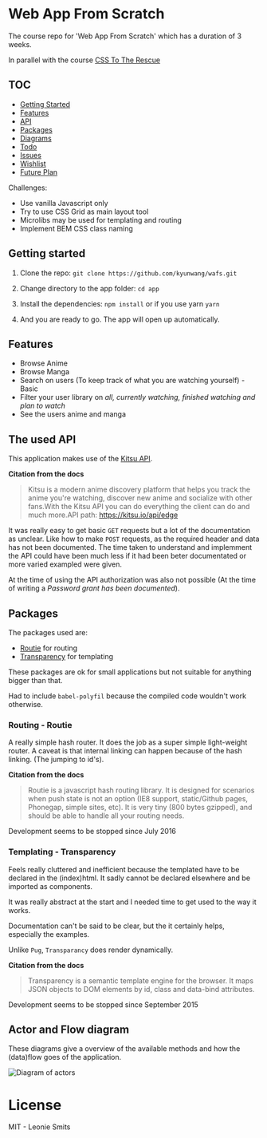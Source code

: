 # Web App From Scratch
The course repo for 'Web App From Scratch' which has a duration of 3 weeks.

In parallel with the course [CSS To The Rescue](https://github.com/kyunwang/hva-css-minor)


## TOC

- [Getting Started](#getting-started)
- [Features](#features)
- [API](#the-used-api)
- [Packages](#packages)
- [Diagrams](#actor-and-flow-diagram)
- [Todo](#Todo)
- [Issues](#known-issues)
- [Wishlist](#wishlist)
- [Future Plan](#future-plan)

Challenges:
- Use vanilla Javascript only
- Try to use CSS Grid as main layout tool
- Microlibs may be used for templating and routing
- Implement BEM CSS class naming

## Getting started

1. Clone the repo: `git clone https://github.com/kyunwang/wafs.git`

2. Change directory to the app folder: `cd app`

3. Install the dependencies: `npm install` or if you use yarn `yarn`

4. And you are ready to go. The app will open up automatically.

## Features
- Browse Anime
- Browse Manga
- Search on users (To keep track of what you are watching yourself) - Basic
- Filter your user library on *all, currently watching, finished watching and plan to watch*
- See the users anime and manga


## The used API
This application makes use of the [Kitsu API](https://kitsu.docs.apiary.io/).

**Citation from the docs**

> Kitsu is a modern anime discovery platform that helps you track the anime you're watching, discover new anime and socialize with other fans.With the Kitsu API you can do everything the client can do and much more.API path: https://kitsu.io/api/edge


It was really easy to get basic `GET` requests but a lot of the documentation as unclear. Like how to make `POST` requests, as the required header and data has not been documented. The time taken to understand and implemment the API could have been much less if it had been beter documentated or more varied exampled were given.

At the time of using the API authorization was also not possible (At the time of writing a *Password grant has been documented*).


## Packages
The packages used are:
- [Routie](https://github.com/jgallen23/routie) for routing
- [Transparency](http://leonidas.github.io/transparency/) for templating

These packages are ok for small applications but not suitable for anything bigger than that.

Had to include `babel-polyfil` because the compiled code wouldn't work otherwise.

### Routing - Routie
A really simple hash router.
It does the job as a super simple light-weight router. A caveat is that internal linking can happen because of the hash linking. (The jumping to id's).


**Citation from the docs**
> Routie is a javascript hash routing library. It is designed for scenarios when push state is not an option (IE8 support, static/Github pages, Phonegap, simple sites, etc). It is very tiny (800 bytes gzipped), and should be able to handle all your routing needs.

Development seems to be stopped since July 2016

### Templating - Transparency
Feels really cluttered and inefficient because the templated have to be declared in the (index)html. It sadly cannot be declared elsewhere and be imported as components.

It was really abstract at the start and I needed time to get used to the way it works.

Documentation can't be said to be clear, but the it certainly helps, especially the examples.

Unlike `Pug`, `Transparancy` does render dynamically.

**Citation from the docs**
> Transparency is a semantic template engine for the browser. It maps JSON objects to DOM elements by id, class and data-bind attributes.

Development seems to be stopped since September 2015


## Actor and Flow diagram
These diagrams give a overview of the available methods and how the (data)flow goes of the application.

![Diagram of actors](https://github.com/leoniesmits)


# License
MIT - Leonie Smits